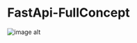 ﻿# FastApi-FullConcept
![image alt](https://drive.google.com/file/d/1YlSkw5etZ-msuRluqDPcgWpxyPdPmoeM/view?usp=sharing)
